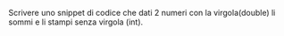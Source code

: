 Scrivere uno snippet di codice che dati 2 numeri con la virgola(double) li sommi e li stampi senza virgola (int).
